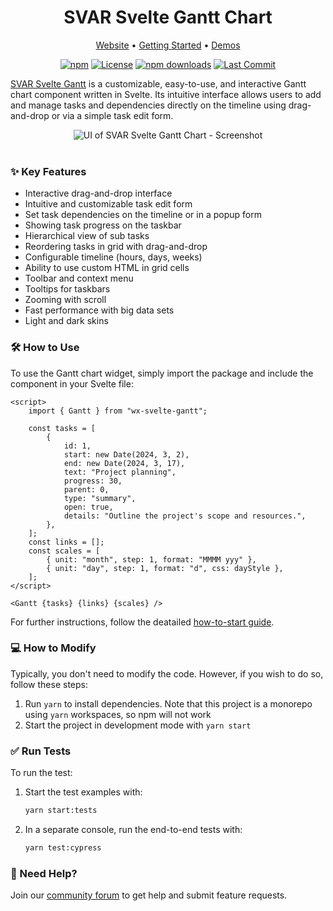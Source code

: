 <div align="center">
	
# SVAR Svelte Gantt Chart

</div>

<div align="center">

[Website](https://svar.dev/svelte/gantt/) • [Getting Started](https://docs.svar.dev/svelte/gantt/getting_started/) • [Demos](https://docs.svar.dev/svelte/gantt/samples/#/base/willow)

</div>

<div align="center">

[![npm](https://img.shields.io/npm/v/wx-svelte-gantt.svg)](https://www.npmjs.com/package/wx-svelte-gantt)
[![License](https://img.shields.io/github/license/svar-widgets/gantt)](https://github.com/svar-widgets/gantt/blob/main/license.txt)
[![npm downloads](https://img.shields.io/npm/dm/wx-svelte-gantt.svg)](https://www.npmjs.com/package/wx-svelte-gantt)
[![Last Commit](https://img.shields.io/github/last-commit/svar-widgets/gantt)](https://github.com/svar-widgets/gantt)

</div>

[SVAR Svelte Gantt](https://svar.dev/svelte/gantt/) is a customizable, easy-to-use, and interactive Gantt chart component written in Svelte. Its intuitive interface allows users to add and manage tasks and dependencies directly on the timeline using drag-and-drop or via a simple task edit form.

<div align="center">
  <img src="https://cdn.svar.dev/public/gantt-chart-ui.png" alt="UI of SVAR Svelte Gantt Chart - Screenshot">
</div>
</br>

### :sparkles: Key Features

-   Interactive drag-and-drop interface
-   Intuitive and customizable task edit form
-   Set task dependencies on the timeline or in a popup form
-   Showing task progress on the taskbar
-   Hierarchical view of sub tasks
-   Reordering tasks in grid with drag-and-drop
-   Configurable timeline (hours, days, weeks)
-   Ability to use custom HTML in grid cells
-   Toolbar and context menu
-   Tooltips for taskbars
-   Zooming with scroll
-   Fast performance with big data sets
-   Light and dark skins

### :hammer_and_wrench: How to Use

To use the Gantt chart widget, simply import the package and include the component in your Svelte file:

```svelte
<script>
	import { Gantt } from "wx-svelte-gantt";

	const tasks = [
		{
			id: 1,
			start: new Date(2024, 3, 2),
			end: new Date(2024, 3, 17),
			text: "Project planning",
			progress: 30,
			parent: 0,
			type: "summary",
			open: true,
			details: "Outline the project's scope and resources.",
		},
	];
	const links = [];
	const scales = [
		{ unit: "month", step: 1, format: "MMMM yyy" },
		{ unit: "day", step: 1, format: "d", css: dayStyle },
	];
</script>

<Gantt {tasks} {links} {scales} />
```

For further instructions, follow the deatailed [how-to-start guide](https://docs.svar.dev/svelte/gantt/getting_started/).

### :computer: How to Modify

Typically, you don't need to modify the code. However, if you wish to do so, follow these steps:

1. Run `yarn` to install dependencies. Note that this project is a monorepo using `yarn` workspaces, so npm will not work
2. Start the project in development mode with `yarn start`

### :white_check_mark: Run Tests

To run the test:

1. Start the test examples with:
    ```sh
    yarn start:tests
    ```
2. In a separate console, run the end-to-end tests with:
    ```sh
    yarn test:cypress
    ```

### :speech_balloon: Need Help?

Join our [community forum](https://forum.svar.dev) to get help and submit feature requests.
